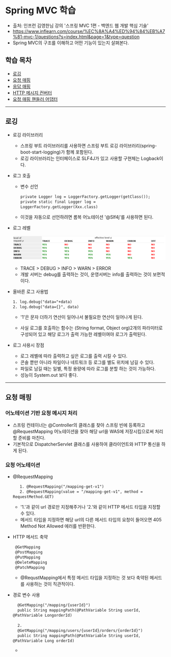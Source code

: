 # Spring MVC 학습
- 출처: 인프런 김영한님 강의 '스프링 MVC 1편 - 백엔드 웹 개발 핵심 기술' 
- https://www.inflearn.com/course/%EC%8A%A4%ED%94%84%EB%A7%81-mvc-1/questions?s=index.html&page=1&type=question
- Spring MVC의 구조를 이해하고 어떤 기능이 있는지 살펴본다.

## 학습 목차

- [로깅](#로깅)
- [요청 매핑](#요청-매핑)
- [응답 매핑](#응답-매핑)
- [HTTP 메시지 컨버터](#HTTP-메시지-컨버터)
- [요청 매핑 핸들러 어댑터](#요청-매핑-핸들러-어댑터)
---
## 로깅
 - 로깅 라이브러리
    - 스프링 부트 라이브러리를 사용하면 스프링 부트 로깅 라이브러리(spring-boot-start-logging)가 함께 포함된다.
    - 로깅 라이브러리는 인터페이스로 SLF4J가 있고 사용할 구현체는 Logback이다.

 - 로그 호출
    - 변수 선언
      ```
      private Logger log = LoggerFactory.getLogger(getClass());
      private static final Logger log = LoggerFactory.getLogger(Xxx.class)
      ```
    - 이것을 자동으로 선언하려면 롬복 어노테이션 '@Slf4j'를 사용하면 된다.
    
 - 로그 레벨
 
    ![log-level](./image/chapter1/log-level.PNG)
    - TRACE > DEBUG > INFO > WARN > ERROR
    - 개발 서버는 debug를 출력하는 것이, 운영서버는 info를 출력하는 것이 보편적이다.
    
 - 올바른 로그 사용법
    ```
    1. log.debug("data="+data)
    2. log.debug("data={}", data)
    ```
   - '1'은 문자 더하기 연산이 일어나서 불필요한 연산이 일어나게 된다.
   
   - 사실 로그를 호출하는 함수는 (String format, Object org)2개의 파라미터로 구성되어 있고 해당 로그가 출력 가능한 레벨이여야 로그가 출력된다.
 
 - 로그 사용시 장점
    
    - 로그 레벨에 따라 출력하고 싶은 로그를 출력 시킬 수 있다.
    - 콘솔 뿐만 아니라 파일이나 네트워크 등 로그를 별도 위치에 남길 수 있다.
    - 파일로 남길 때는 일별, 특정 용량에 따라 로그를 분할 하는 것이 가능하다.
    - 성능이 System.out 보다 좋다.
---
## 요청 매핑
 ### 어노테이션 기반 요청 메시지 처리
 - 스프링 컨테이너는 @Controller의 클래스를 찾아 스프링 빈에 등록하고 @RequestMapping 어노테이션을 찾아 해당 url을 WAS에 저장시킴으로써 처리할 준비를 마친다.
 - 기본적으로 DispatcherServlet 클래스를 사용하여 클라이언트와 HTTP 통신을 하게 된다.
 ### 요청 어노테이션
 - @RequestMapping
     ```
        1. @RequestMapping("/mapping-get-v1")
        2. @RequestMapping(value = "/mapping-get-v1", method = RequestMethod.GET)
     ```
   - '1.'과 같이 url 경로만 지정해주거나 '2.'와 같이 HTTP 메서드 타입을 지정할 수 있다.
   - 메서드 타입을 지정하면 해당 url의 다른 메서드 타입의 요청이 들어오면 405 Method Not Allowed 에러를 반환한다.
 - HTTP 메서드 축약
    ```
     @GetMapping
     @PostMapping
     @PutMapping
     @DeleteMapping
     @PatchMapping
    ```
   - @RequstMapping에서 특정 메서드 타입을 지정하는 것 보다 축약된 메서드를 사용하는 것이 직관적이다.
   
 - 경로 변수 사용
      ```
        @GetMapping("/mapping/{userId}")
        public String mappingPath(@PathVariable String userId, @PathVariable LongorderId)
        
        2.
        @GetMapping("/mapping/users/{userId}/orders/{orderId}")
        public String mappingPath(@PathVariable String userId, @PathVariable Long orderId)
      ```
   - 
 